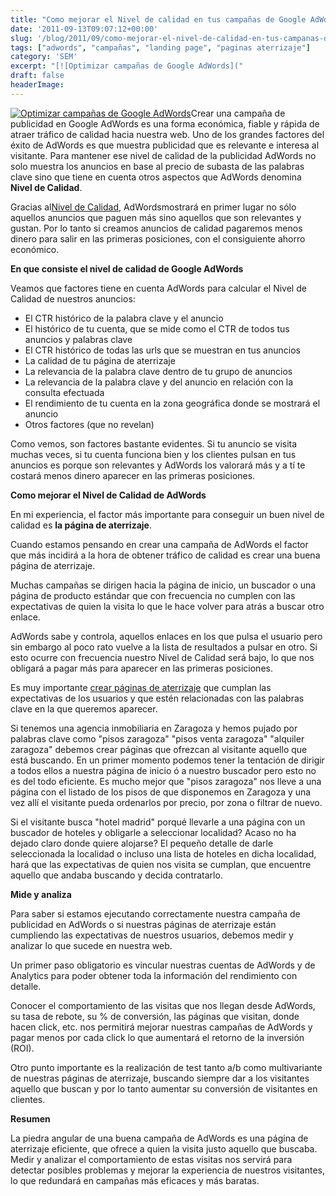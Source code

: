```yaml
---
title: "Como mejorar el Nivel de calidad en tus campañas de Google AdWords"
date: '2011-09-13T09:07:12+00:00'
slug: '/blog/2011/09/como-mejorar-el-nivel-de-calidad-en-tus-campanas-de-google-adwords'
tags: ["adwords", "campañas", "landing page", "paginas aterrizaje"]
category: 'SEM'
excerpt: "[![Optimizar campañas de Google AdWords]("
draft: false
headerImage: 
---
```

[![Optimizar campañas de Google AdWords](http://static.squarespace.com/static/5303797ae4b0c6ad9e43f072/5303ce80e4b0400995a883d6/5303cf3fe4b0400995a88b6e/1392758591888/google-adwords.gif?format=original "google-adwords")](http://static.squarespace.com/static/5303797ae4b0c6ad9e43f072/5303ce80e4b0400995a883d6/5303cf3fe4b0400995a88b6e/1392758591888/google-adwords.gif?format=original)Crear una campaña de publicidad en Google AdWords es una forma económica, fiable y rápida de atraer tráfico de calidad hacia nuestra web. Uno de los grandes factores del éxito de AdWords es que muestra publicidad que es relevante e interesa al visitante. Para mantener ese nivel de calidad de la publicidad AdWords no solo muestra los anuncios en base al precio de subasta de las palabras clave sino que tiene en cuenta otros aspectos que AdWords denomina **Nivel de Calidad**.

Gracias al[Nivel de Calidad](http://adwords.google.com/support/aw/bin/answer.py?hl=es-419&hlrm=en&answer=10215), AdWordsmostrará en primer lugar no sólo aquellos anuncios que paguen más sino aquellos que son relevantes y gustan. Por lo tanto si creamos anuncios de calidad pagaremos menos dinero para salir en las primeras posiciones, con el consiguiente ahorro económico.

**En que consiste el nivel de calidad de Google AdWords**

Veamos que factores tiene en cuenta AdWords para calcular el Nivel de Calidad de nuestros anuncios:

- El CTR histórico de la palabra clave y el anuncio
- El histórico de tu cuenta, que se mide como el CTR de todos tus anuncios y palabras clave
- El CTR histórico de todas las urls que se muestran en tus anuncios
- La calidad de tu página de aterrizaje
- La relevancia de la palabra clave dentro de tu grupo de anuncios
- La relevancia de la palabra clave y del anuncio en relación con la consulta efectuada
- El rendimiento de tu cuenta en la zona geográfica donde se mostrará el anuncio
- Otros factores (que no revelan)

Como vemos, son factores bastante evidentes. Si tu anuncio se visita muchas veces, si tu cuenta funciona bien y los clientes pulsan en tus anuncios es porque son relevantes y AdWords los valorará más y a tí te costará menos dinero aparecer en las primeras posiciones.

**Como mejorar el Nivel de Calidad de AdWords**

En mi experiencia, el factor más importante para conseguir un buen nivel de calidad es **la página de aterrizaje**.

Cuando estamos pensando en crear una campaña de AdWords el factor que más incidirá a la hora de obtener tráfico de calidad es crear una buena página de aterrizaje.

Muchas campañas se dirigen hacia la página de inicio, un buscador o una página de producto estándar que con frecuencia no cumplen con las expectativas de quien la visita lo que le hace volver para atrás a buscar otro enlace.

AdWords sabe y controla, aquellos enlaces en los que pulsa el usuario pero sin embargo al poco rato vuelve a la lista de resultados a pulsar en otro. Si esto ocurre con frecuencia nuestro Nivel de Calidad será bajo, lo que nos obligará a pagar más para aparecer en las primeras posiciones.

Es muy importante [crear páginas de aterrizaje](http://static.squarespace.com/static/5303797ae4b0c6ad9e43f072/5303ce80e4b0400995a883d6/5303cf40e4b0400995a88b71/1392758592094/?format=original "Testing A/B y Multivariante") que cumplan las expectativas de los usuarios y que estén relacionadas con las palabras clave en la que queremos aparecer.

Si tenemos una agencia inmobiliaria en Zaragoza y hemos pujado por palabras clave como "pisos zaragoza" "pisos venta zaragoza" "alquiler zaragoza" debemos crear páginas que ofrezcan al visitante aquello que está buscando. En un primer momento podemos tener la tentación de dirigir a todos ellos a nuestra página de inicio ó a nuestro buscador pero esto no es del todo eficiente. Es mucho mejor que "pisos zaragoza" nos lleve a una página con el listado de los pisos de que disponemos en Zaragoza y una vez allí el visitante pueda ordenarlos por precio, por zona o filtrar de nuevo.

Si el visitante busca "hotel madrid" porqué llevarle a una página con un buscador de hoteles y obligarle a seleccionar localidad? Acaso no ha dejado claro donde quiere alojarse? El pequeño detalle de darle seleccionada la localidad o incluso una lista de hoteles en dicha localidad, hará que las expectativas de quien nos visita se cumplan, que encuentre aquello que andaba buscando y decida contratarlo.

**Mide y analiza**

Para saber si estamos ejecutando correctamente nuestra campaña de publicidad en AdWords o si nuestras páginas de aterrizaje están cumpliendo las expectativas de nuestros usuarios, debemos medir y analizar lo que sucede en nuestra web.

Un primer paso obligatorio es vincular nuestras cuentas de AdWords y de Analytics para poder obtener toda la información del rendimiento con detalle.

Conocer el comportamiento de las visitas que nos llegan desde AdWords, su tasa de rebote, su % de conversión, las páginas que visitan, donde hacen click, etc. nos permitirá mejorar nuestras campañas de AdWords y pagar menos por cada click lo que aumentará el retorno de la inversión (ROI).

Otro punto importante es la realización de test tanto a/b como multivariante de nuestras páginas de aterrizaje, buscando siempre dar a los visitantes aquello que buscan y por lo tanto aumentar su conversión de visitantes en clientes.

**Resumen**

La piedra angular de una buena campaña de AdWords es una página de aterrizaje eficiente, que ofrece a quien la visita justo aquello que buscaba. Medir y analizar el comportamiento de estas visitas nos servirá para detectar posibles problemas y mejorar la experiencia de nuestros visitantes, lo que redundará en campañas más eficaces y más baratas.

